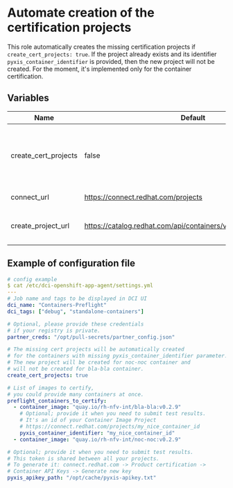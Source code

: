 # Automate creation of the certification projects

This role automatically creates the missing certification projects if `create_cert_projects: true`.
If the project already exists and its identifier `pyxis_container_identifier` is provided, then the new project will not be created. For the moment, it's implemented only for the container certification.

## Variables

Name                     | Default                                                                    | Description
-------------------      | ------------                                                               | -------------
create\_cert\_projects   | false                                                                      | If set to true, it would create missing certification projects.
connect\_url             | https://connect.redhat.com/projects                                        | Certification UI link
create\_project\_url     | https://catalog.redhat.com/api/containers/v1/projects/certification        | Pyxis API to create certification project

## Example of configuration file

```yaml
# config example
$ cat /etc/dci-openshift-app-agent/settings.yml
---
# Job name and tags to be displayed in DCI UI
dci_name: "Containers-Preflight"
dci_tags: ["debug", "standalone-containers"]

# Optional, please provide these credentials
# if your registry is private.
partner_creds: "/opt/pull-secrets/partner_config.json"

# The missing cert projects will be automatically created
# for the containers with missing pyxis_container_identifier parameter.
# The new project will be created for noc-noc container and
# will not be created for bla-bla container.
create_cert_projects: true

# List of images to certify,
# you could provide many containers at once.
preflight_containers_to_certify:
  - container_image: "quay.io/rh-nfv-int/bla-bla:v0.2.9"
    # Optional; provide it when you need to submit test results.
    # It's an id of your Container Image Project
    # https://connect.redhat.com/projects/my_nice_container_id
    pyxis_container_identifier: "my_nice_container_id"
  - container_image: "quay.io/rh-nfv-int/noc-noc:v0.2.9"

# Optional; provide it when you need to submit test results.
# This token is shared between all your projects.
# To generate it: connect.redhat.com -> Product certification ->
# Container API Keys -> Generate new key
pyxis_apikey_path: "/opt/cache/pyxis-apikey.txt"
```
